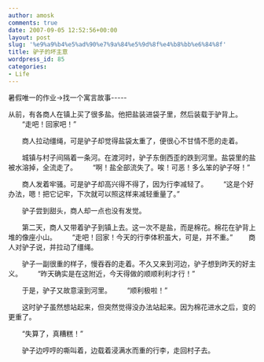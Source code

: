 ```yaml
---
author: amosk
comments: true
date: 2007-09-05 12:52:56+00:00
layout: post
slug: '%e9%a9%b4%e5%ad%90%e7%9a%84%e5%9d%8f%e4%b8%bb%e6%84%8f'
title: 驴子的坏主意
wordpress_id: 85
categories:
- Life
---
```


暑假唯一的作业->找一个寓言故事-----

从前，有各商人在镇上买了很多盐。他把盐装进袋子里，然后装载于驴背上。
　　“走吧！回家吧！”

　　商人拉动缰绳，可是驴子却觉得盐袋太重了，便很心不甘情不愿的走着。

　　城镇与村子间隔着一条河。在渡河时，驴子东倒西歪的跌到河里。盐袋里的盐被水溶掉，全流走了。
　　“啊！盐全部流失了。唉！可恶！多么笨的驴子呀！”

　　商人发着牢骚。可是驴子却高兴得不得了，因为行李减轻了。
　　“这是个好办法，嗯！把它记牢，下次就可以照这样来减轻重量了。”

　　驴子尝到甜头，商人却一点也没有发觉。

　　第二天，商人又带着驴子到镇上去。这一次不是盐，而是棉花。棉花在驴背上堆的像座小山。
　　“走吧！回家！今天的行李体积虽大，可是，并不重。”
　　商人对驴子说，并拉动了缰绳。

　　驴子一副很重的样子，慢吞吞的走着。不久又来到河边，驴子想到昨天的好主义。
　　“昨天确实是在这附近，今天得做的顺顺利利才行！”

　　于是，驴子又故意滚到河里。
　　“顺利极啦！”

　　这时驴子虽然想站起来，但突然觉得没办法站起来。因为棉花进水之后，变的更重了。

　　“失算了，真糟糕！”

　　驴子边哼哼的嘶叫着，边载着浸满水而重的行李，走回村子去。
